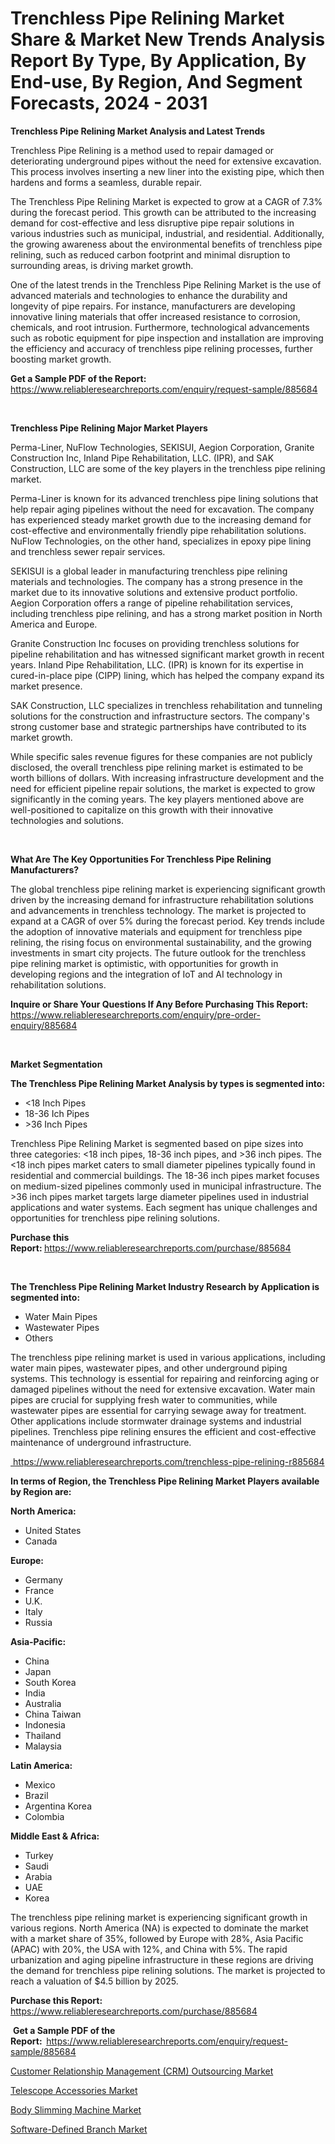 <p><h1>Trenchless Pipe Relining Market Share & Market New Trends Analysis Report By Type, By Application, By End-use, By Region, And Segment Forecasts, 2024 - 2031</h1></p><p><strong>Trenchless Pipe Relining Market Analysis and Latest Trends</strong></p>
<p><p>Trenchless Pipe Relining is a method used to repair damaged or deteriorating underground pipes without the need for extensive excavation. This process involves inserting a new liner into the existing pipe, which then hardens and forms a seamless, durable repair.</p><p>The Trenchless Pipe Relining Market is expected to grow at a CAGR of 7.3% during the forecast period. This growth can be attributed to the increasing demand for cost-effective and less disruptive pipe repair solutions in various industries such as municipal, industrial, and residential. Additionally, the growing awareness about the environmental benefits of trenchless pipe relining, such as reduced carbon footprint and minimal disruption to surrounding areas, is driving market growth.</p><p>One of the latest trends in the Trenchless Pipe Relining Market is the use of advanced materials and technologies to enhance the durability and longevity of pipe repairs. For instance, manufacturers are developing innovative lining materials that offer increased resistance to corrosion, chemicals, and root intrusion. Furthermore, technological advancements such as robotic equipment for pipe inspection and installation are improving the efficiency and accuracy of trenchless pipe relining processes, further boosting market growth.</p></p>
<p><strong>Get a Sample PDF of the Report:&nbsp;</strong> <a href="https://www.reliableresearchreports.com/enquiry/request-sample/885684">https://www.reliableresearchreports.com/enquiry/request-sample/885684</a></p>
<p>&nbsp;</p>
<p><strong>Trenchless Pipe Relining Major Market Players</strong></p>
<p><p>Perma-Liner, NuFlow Technologies, SEKISUI, Aegion Corporation, Granite Construction Inc, Inland Pipe Rehabilitation, LLC. (IPR), and SAK Construction, LLC are some of the key players in the trenchless pipe relining market. </p><p>Perma-Liner is known for its advanced trenchless pipe lining solutions that help repair aging pipelines without the need for excavation. The company has experienced steady market growth due to the increasing demand for cost-effective and environmentally friendly pipe rehabilitation solutions. NuFlow Technologies, on the other hand, specializes in epoxy pipe lining and trenchless sewer repair services. </p><p>SEKISUI is a global leader in manufacturing trenchless pipe relining materials and technologies. The company has a strong presence in the market due to its innovative solutions and extensive product portfolio. Aegion Corporation offers a range of pipeline rehabilitation services, including trenchless pipe relining, and has a strong market position in North America and Europe.</p><p>Granite Construction Inc focuses on providing trenchless solutions for pipeline rehabilitation and has witnessed significant market growth in recent years. Inland Pipe Rehabilitation, LLC. (IPR) is known for its expertise in cured-in-place pipe (CIPP) lining, which has helped the company expand its market presence.</p><p>SAK Construction, LLC specializes in trenchless rehabilitation and tunneling solutions for the construction and infrastructure sectors. The company's strong customer base and strategic partnerships have contributed to its market growth.</p><p>While specific sales revenue figures for these companies are not publicly disclosed, the overall trenchless pipe relining market is estimated to be worth billions of dollars. With increasing infrastructure development and the need for efficient pipeline repair solutions, the market is expected to grow significantly in the coming years. The key players mentioned above are well-positioned to capitalize on this growth with their innovative technologies and solutions.</p></p>
<p>&nbsp;</p>
<p><strong>What Are The Key Opportunities For Trenchless Pipe Relining Manufacturers?</strong></p>
<p><p>The global trenchless pipe relining market is experiencing significant growth driven by the increasing demand for infrastructure rehabilitation solutions and advancements in trenchless technology. The market is projected to expand at a CAGR of over 5% during the forecast period. Key trends include the adoption of innovative materials and equipment for trenchless pipe relining, the rising focus on environmental sustainability, and the growing investments in smart city projects. The future outlook for the trenchless pipe relining market is optimistic, with opportunities for growth in developing regions and the integration of IoT and AI technology in rehabilitation solutions.</p></p>
<p><strong>Inquire or Share Your Questions If Any Before Purchasing This Report:</strong> <a href="https://www.reliableresearchreports.com/enquiry/pre-order-enquiry/885684">https://www.reliableresearchreports.com/enquiry/pre-order-enquiry/885684</a></p>
<p>&nbsp;</p>
<p><strong>Market Segmentation</strong></p>
<p><strong>The Trenchless Pipe Relining Market Analysis by types is segmented into:</strong></p>
<p><ul><li><18 Inch Pipes</li><li>18-36 Ich Pipes</li><li>>36 Inch Pipes</li></ul></p>
<p><p>Trenchless Pipe Relining Market is segmented based on pipe sizes into three categories: <18 inch pipes, 18-36 inch pipes, and >36 inch pipes. The <18 inch pipes market caters to small diameter pipelines typically found in residential and commercial buildings. The 18-36 inch pipes market focuses on medium-sized pipelines commonly used in municipal infrastructure. The >36 inch pipes market targets large diameter pipelines used in industrial applications and water systems. Each segment has unique challenges and opportunities for trenchless pipe relining solutions.</p></p>
<p><strong>Purchase this Report:&nbsp;</strong><a href="https://www.reliableresearchreports.com/purchase/885684">https://www.reliableresearchreports.com/purchase/885684</a></p>
<p>&nbsp;</p>
<p><strong>The Trenchless Pipe Relining Market Industry Research by Application is segmented into:</strong></p>
<p><ul><li>Water Main Pipes</li><li>Wastewater Pipes</li><li>Others</li></ul></p>
<p><p>The trenchless pipe relining market is used in various applications, including water main pipes, wastewater pipes, and other underground piping systems. This technology is essential for repairing and reinforcing aging or damaged pipelines without the need for extensive excavation. Water main pipes are crucial for supplying fresh water to communities, while wastewater pipes are essential for carrying sewage away for treatment. Other applications include stormwater drainage systems and industrial pipelines. Trenchless pipe relining ensures the efficient and cost-effective maintenance of underground infrastructure.</p></p>
<p><a href="https://www.reliableresearchreports.com/trenchless-pipe-relining-r885684">&nbsp;https://www.reliableresearchreports.com/trenchless-pipe-relining-r885684</a></p>
<p><strong>In terms of Region, the Trenchless Pipe Relining Market Players available by Region are:</strong></p>
<p>
    <p> <strong> North America: </strong>
        <ul>
            <li>United States</li>
            <li>Canada</li>
        </ul>
        </p> 
    <p> <strong> Europe: </strong>
        <ul>
            <li>Germany</li>
            <li>France</li>
            <li>U.K.</li>
            <li>Italy</li>
            <li>Russia</li>
        </ul>
        </p> 
    <p> <strong> Asia-Pacific: </strong>
        <ul>
            <li>China</li>
            <li>Japan</li>
            <li>South Korea</li>
            <li>India</li>
            <li>Australia</li>
            <li>China Taiwan</li>
            <li>Indonesia</li>
            <li>Thailand</li>
            <li>Malaysia</li>
        </ul>
        </p> 
    <p> <strong> Latin America: </strong>
        <ul>
            <li>Mexico</li>
            <li>Brazil</li>
            <li>Argentina Korea</li>
            <li>Colombia</li>
        </ul>
        </p> 
    <p> <strong> Middle East & Africa: </strong>
        <ul>
            <li>Turkey</li>
            <li>Saudi</li>
            <li>Arabia</li>
            <li>UAE</li>
            <li>Korea</li>
        </ul>
    </p>
    </p>
<p><p>The trenchless pipe relining market is experiencing significant growth in various regions. North America (NA) is expected to dominate the market with a market share of 35%, followed by Europe with 28%, Asia Pacific (APAC) with 20%, the USA with 12%, and China with 5%. The rapid urbanization and aging pipeline infrastructure in these regions are driving the demand for trenchless pipe relining solutions. The market is projected to reach a valuation of $4.5 billion by 2025.</p></p>
<p><strong>Purchase this Report: </strong><a href="https://www.reliableresearchreports.com/purchase/885684">https://www.reliableresearchreports.com/purchase/885684</a></p>
<p>&nbsp;<strong>Get a Sample PDF of the Report:&nbsp;&nbsp;</strong><a href="https://www.reliableresearchreports.com/enquiry/request-sample/885684">https://www.reliableresearchreports.com/enquiry/request-sample/885684</a></p>
<p><strong></strong></p>
<p><p><a href="https://github.com/dmmanir420/Market-Research-Report-List-1/blob/main/customer-relationship-management-crm-outsourcing-market.md">Customer Relationship Management (CRM) Outsourcing Market</a></p><p><a href="https://www.linkedin.com/pulse/telescope-accessories-market-size-share-amp-trends-analysis-report-qclgc">Telescope Accessories Market</a></p><p><a href="https://www.linkedin.com/pulse/navigating-global-body-slimming-machine-market-landscape-trends-ovzqc">Body Slimming Machine Market</a></p><p><a href="https://github.com/pennyaldbrittonh658/Market-Research-Report-List-1/blob/main/software-defined-branch-market.md">Software-Defined Branch Market</a></p></p>